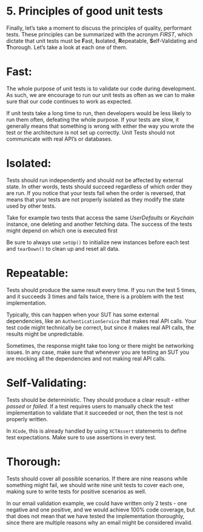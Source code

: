# 5. Principles of good unit tests

Finally, let’s take a moment to discuss the principles of quality, performant tests. These principles can be summarized with the acronym *FIRST*, which dictate that unit tests must be **F**ast, **I**solated, **R**epeatable, **S**elf-Validating and **T**horough. Let’s take a look at each one of them.

# Fast:

The whole purpose of unit tests is to validate our code during development. As such, we are encourage to run our unit tests as often as we can to make sure that our code continues to work as expected.

If unit tests take a long time to run, then developers would be less likely to run them often, defeating the whole purpose. If your tests are slow, it generally means that something is wrong with either the way you wrote the test or the architecture is not set up correctly. Unit Tests should not communicate with real API’s or databases.

# Isolated:

Tests should run independently and should not be affected by external state. In other words, tests should succeed regardless of which order they are run. If you notice that your tests fail when the order is reversed, that means that your tests are not properly isolated as they modify the state used by other tests.

Take for example two tests that access the same *UserDefaults* or *Keychain* instance, one deleting and another fetching data. The success of the tests might depend on which one is executed first

Be sure to always use `setUp()` to initialize new instances before each test and `tearDown()` to clean up and reset all data.

# Repeatable:

Tests should produce the same result every time. If you run the test 5 times, and it succeeds 3 times and fails twice, there is a problem with the test implementation.

Typically, this can happen when your SUT has some external dependencies, like an `AuthenticationService` that makes real API calls. Your test code might technically be correct, but since it makes real API calls, the results might be unpredictable.

Sometimes, the response might take too long or there might be networking issues. In any case, make sure that whenever you are testing an SUT you are mocking all the dependencies and not making real API calls.

# Self-Validating:

Tests should be deterministic. They should produce a clear result - either *passed* or *failed*. If a test requires users to manually check the test implementation to validate that it succeeded or not, then the test is not properly written.

In `XCode`, this is already handled by using `XCTAssert` statements to define test expectations. Make sure to use assertions in every test.

# Thorough:

Tests should cover all possible scenarios. If there are nine reasons while something might fail, we should write nine unit tests to cover each one, making sure to write tests for positive scenarios as well.

In our email validation example, we could have written only 2 tests - one negative and one positive, and we would achieve 100% code coverage, but that does not mean that we have tested the implementation thoroughly, since there are multiple reasons why an email might be considered invalid.
